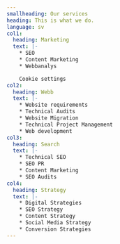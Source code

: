 ```yaml
---
smallheading: Our services
heading: This is what we do.
language: sv
col1:
  heading: Marketing
  text: |-
    * SEO
    * Content Marketing
    * W﻿ebbanalys

    C﻿ookie settings
col2:
  heading: Webb
  text: |-
    * Website requirements 
    * Technical Audits
    * Website Migration
    * Technical Project Management
    * Web development
col3:
  heading: Search
  text: |-
    * Technical SEO 
    * SEO PR
    * Content Marketing 
    * SEO Audits
col4:
  heading: Strategy
  text: |-
    * Digital Strategies
    * SEO Strategy
    * Content Strategy
    * Social Media Strategy
    * Conversion Strategies
---
```

